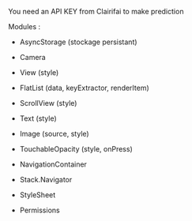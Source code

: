 You need an API KEY from Clairifai to make prediction

Modules :

- AsyncStorage (stockage persistant)

- Camera

- View (style)

- FlatList (data, keyExtractor, renderItem)

- ScrollView (style)

- Text (style)

- Image (source, style)

- TouchableOpacity (style, onPress)

- NavigationContainer

- Stack.Navigator

- StyleSheet

- Permissions